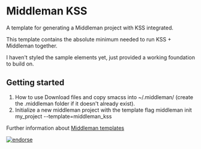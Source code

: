 # Middleman KSS

A template for generating a Middleman project with KSS integrated.

This template contains the absolute minimum needed to run KSS + Middleman together.

I haven't styled the sample elements yet, just provided a working foundation to build on.

## Getting started

1. How to use
Download files and copy smacss into ~/.middleman/ (create the .middleman folder if it doesn't already exist).
2. Initialize a new middleman project with the template flag middleman
     init my_project --template=middleman_kss

Further information about [Middleman templates](http://middlemanapp.com/community/3rd-party-project-templates/)

[![endorse](http://api.coderwall.com/cwebbdesign/endorsecount.png)](http://coderwall.com/cwebbdesign)